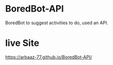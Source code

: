 # BoredBot-API
BoredBot to suggest activities to do, used an API.

# live Site
https://arbaaz-77.github.io/BoredBot-API/
